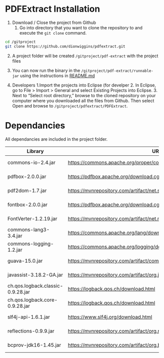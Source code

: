 # PDFExtract Installation

1. Download / Close the project from Github
   1. Go into directory that you want to clone the repository to and execute the `git clone` command.
```sh
cd /gitproject
git clone https://github.com/dionwiggins/pdfextract.git
```
   2. A project folder will be created `/gitproject/pdf-extract` with the project files
   3. You can now run the binary in the `/gitproject/pdf-extract/runnable-jar` using the instructions in [README.md](#command-line-pdf-extraction)

2. Developers
   1.Import the projects into Eclipse (for develper
   2. In Eclipse, go to File > Import > General and select Existing Projects into Eclipse.
   3. Next to “Select root directory,” browse to the cloned repository on your computer where you downloaded all the files from Github. Then select Open and browse to `/gitproject/pdfextract/PDFExtract`.

# Dependancies
All dependancies are included in the project folder.


| Library | URL| Description |
| --- | --- | --- |
| commons-io-2.4.jar | https://commons.apache.org/proper/commons-io/download_io.cgi | Read / write file |
| pdfbox-2.0.0.jar | https://pdfbox.apache.org/download.cgi | Convert PDF to HTML |
| pdf2dom-1.7.jar	| https://mvnrepository.com/artifact/net.sf.cssbox/pdf2dom/1.7 | Convert PDF to HTML |
|  fontbox-2.0.0.jar |	https://pdfbox.apache.org/download.cgi | Dependency of pdfbox |
| FontVerter-1.2.19.jar |	https://mvnrepository.com/artifact/net.mabboud.fontverter/FontVerter/1.2.19 | Dependency of pdfbox |
| commons-lang3-3.4.jar |	https://commons.apache.org/lang/download_lang.cgi | Dependency of pdfbox |
| commons-logging-1.2.jar |	https://commons.apache.org/logging/download_logging.cgi | Dependency of pdfbox |
| guava-15.0.jar |	https://mvnrepository.com/artifact/com.google.guava/guava/15.0 | Dependency of pdfbox |
| javassist-3.18.2-GA.jar |	https://mvnrepository.com/artifact/org.javassist/javassist/3.18.2-GA | Dependency of pdfbox |
| ch.qos.logback.classic-0.9.28.jar |	https://logback.qos.ch/download.html | Dependency of pdfbox |
| ch.qos.logback.core-0.9.28.jar | https://logback.qos.ch/download.html | Dependency of pdfbox |
| slf4j-api-1.6.1.jar |	https://www.slf4j.org/download.html | Dependency of pdfbox |
| reflections-0.9.9.jar |	https://mvnrepository.com/artifact/org.reflections/reflections/0.9.9-RC1 | Dependency of pdfbox |
| bcprov-jdk16-1.45.jar |	https://mvnrepository.com/artifact/org.bouncycastle/bcprov-jdk16/1.45 | Dependency of pdfbox |
